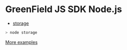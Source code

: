 # GreenField JS SDK Node.js

* [storage](./storage.js)

```bash
> node storage
```

[More examples](../../packages/chain-sdk/tests/)
